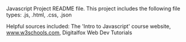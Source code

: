 Javascript Project README file.
This project includes the following file types: .js, .html, .css, .json

Helpful sources included:
The 'Intro to Javascript' course website,
www.w3schools.com,
Digitalfox Web Dev Tutorials
